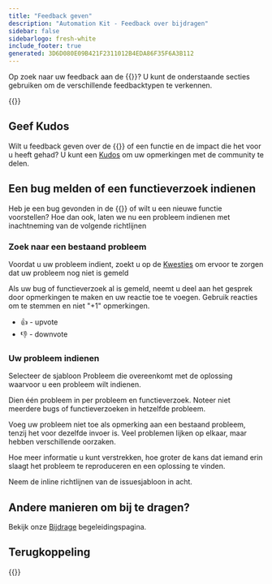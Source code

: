 ```yaml
---
title: "Feedback geven"
description: "Automation Kit - Feedback over bijdragen"
sidebar: false
sidebarlogo: fresh-white
include_footer: true
generated: 3D6D080E09B421F2311012B4EDA86F35F6A3B112
---
```


Op zoek naar uw feedback aan de {{<product-name>}}? U kunt de onderstaande secties gebruiken om de verschillende feedbacktypen te verkennen.

{{<toc>}}

## Geef Kudos

Wilt u feedback geven over de {{<product-name>}} of een functie en de impact die het voor u heeft gehad? U kunt een [Kudos](https://github.com/microsoft/powercat-automation-kit/issues/new?assignees=&labels=automation-kit%2Ckudos&template=4-automation-kit-kudos.yml&title=%5BAutomation+Kit+-+Kudos%5D+Your+summary) om uw opmerkingen met de community te delen.

## Een bug melden of een functieverzoek indienen

Heb je een bug gevonden in de {{<product-name>}} of wilt u een nieuwe functie voorstellen? Hoe dan ook, laten we nu een probleem indienen met inachtneming van de volgende richtlijnen

### Zoek naar een bestaand probleem

Voordat u uw probleem indient, zoekt u op de [Kwesties](https://github.com/microsoft/automation-kit/issues) om ervoor te zorgen dat uw probleem nog niet is gemeld

Als uw bug of functieverzoek al is gemeld, neemt u deel aan het gesprek door opmerkingen te maken en uw reactie toe te voegen. Gebruik reacties om te stemmen en niet "+1" opmerkingen.

- 👍 - upvote
- 👎 - downvote

### Uw probleem indienen

Selecteer de sjabloon Probleem die overeenkomt met de oplossing waarvoor u een probleem wilt indienen.

Dien één probleem in per probleem en functieverzoek. Noteer niet meerdere bugs of functieverzoeken in hetzelfde probleem.

Voeg uw probleem niet toe als opmerking aan een bestaand probleem, tenzij het voor dezelfde invoer is. Veel problemen lijken op elkaar, maar hebben verschillende oorzaken.

Hoe meer informatie u kunt verstrekken, hoe groter de kans dat iemand erin slaagt het probleem te reproduceren en een oplossing te vinden.

Neem de inline richtlijnen van de issuesjabloon in acht.

## Andere manieren om bij te dragen?

Bekijk onze [Bijdrage](/nl/contribution) begeleidingspagina.

## Terugkoppeling

{{<questions name="/content/nl/contribution/feedback.json" completed="Bedankt voor het geven van feedback" shownavigationbuttons="false" locale="nl">}}
